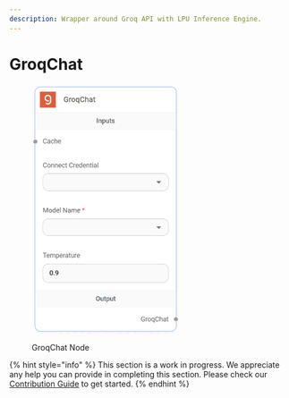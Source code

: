 ```yaml
---
description: Wrapper around Groq API with LPU Inference Engine.
---
```


# GroqChat

<figure><img src="../../../.gitbook/assets/image (69).png" alt="" width="262"><figcaption><p>GroqChat Node</p></figcaption></figure>

{% hint style="info" %}
This section is a work in progress. We appreciate any help you can provide in completing this section. Please check our [Contribution Guide](broken-reference) to get started.
{% endhint %}
